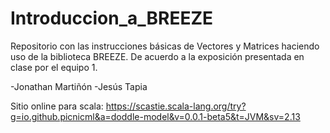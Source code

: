 # Introduccion_a_BREEZE

Repositorio con las instrucciones básicas de Vectores y Matrices haciendo uso de la biblioteca BREEZE.
De acuerdo a la exposición presentada en clase por el equipo 1.

-Jonathan Martiñón
-Jesús Tapia

Sitio online para scala:
https://scastie.scala-lang.org/try?g=io.github.picnicml&a=doddle-model&v=0.0.1-beta5&t=JVM&sv=2.13
